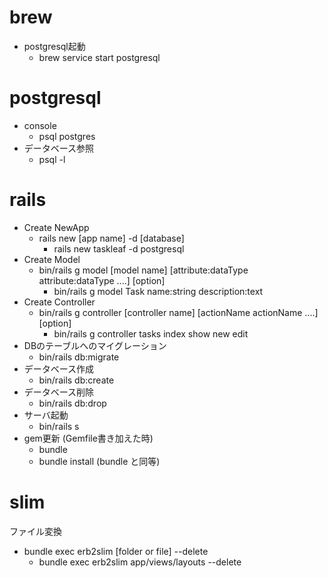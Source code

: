 # brew 
- postgresql起動
  - brew service start postgresql

# postgresql
- console
  - psql postgres
- データベース参照
  - psql -l

# rails 
- Create NewApp
  - rails new [app name] -d [database]
    - rails new taskleaf -d postgresql
- Create Model
  - bin/rails g model [model name] [attribute:dataType attribute:dataType ....] [option]
    - bin/rails g model Task name:string description:text
- Create Controller 
  - bin/rails g controller [controller name] [actionName actionName ....] [option]
    - bin/rails g controller tasks index show new edit
- DBのテーブルへのマイグレーション
  - bin/rails db:migrate
- データベース作成
  - bin/rails db:create
- データベース削除
  - bin/rails db:drop
- サーバ起動
  - bin/rails s
- gem更新 (Gemfile書き加えた時)
  - bundle
  - bundle install (bundle と同等)

# slim
ファイル変換
- bundle exec erb2slim [folder or file] --delete
  - bundle exec erb2slim app/views/layouts --delete